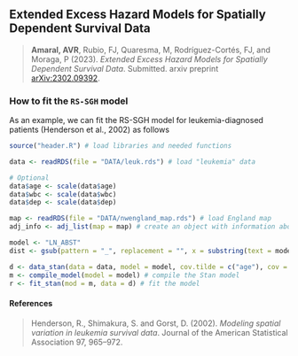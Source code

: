 ## Extended Excess Hazard Models for Spatially Dependent Survival Data

> **Amaral, AVR**, Rubio, FJ, Quaresma, M, Rodríguez-Cortés, FJ, and Moraga, P (2023). *Extended Excess Hazard Models for Spatially Dependent Survival Data*. Submitted. arxiv preprint [arXiv:2302.09392](https://arxiv.org/abs/2302.09392).


### How to fit the `RS-SGH` model

As an example, we can fit the RS-SGH model for leukemia-diagnosed patients (Henderson et al., 2002) as follows

``` r
source("header.R") # load libraries and needed functions

data <- readRDS(file = "DATA/leuk.rds") # load "leukemia" data

# Optional
data$age <- scale(data$age)
data$wbc <- scale(data$wbc)
data$dep <- scale(data$dep)

map <- readRDS(file = "DATA/nwengland_map.rds") # load England map
adj_info <- adj_list(map = map) # create an object with information about the neighborhood structure

model <- "LN_ABST" 
dist <- gsub(pattern = "_", replacement = "", x = substring(text = model, first = c(1, 4), last = c(3, 7))[1]) # extract the distribution code from "model"

d <- data_stan(data = data, model = model, cov.tilde = c("age"), cov = c("age", "wbc", "sex", "dep"), nonlinear = c(), adj_info = adj_info) # create the data object
m <- compile_model(model = model) # compile the Stan model
r <- fit_stan(mod = m, data = d) # fit the model
```

#### References

> Henderson, R., Shimakura, S. and Gorst, D. (2002). *Modeling spatial variation in leukemia survival data*. Journal of the American Statistical Association 97, 965–972.

